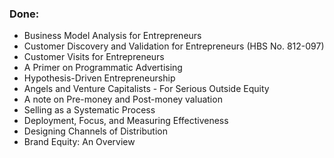 ### Done:
* Business Model Analysis for Entrepreneurs
* Customer Discovery and Validation for Entrepreneurs (HBS No. 812-097)
* Customer Visits for Entrepreneurs 
* A Primer on Programmatic Advertising
* Hypothesis-Driven Entrepreneurship
* Angels and Venture Capitalists - For Serious Outside Equity
* A note on Pre-money and Post-money valuation
* Selling as a Systematic Process
* Deployment, Focus, and Measuring Effectiveness
* Designing Channels of Distribution
* Brand Equity: An Overview

